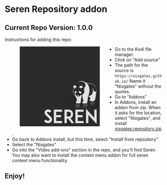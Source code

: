 # Seren Repository addon
## Current Repo Version: 1.0.0

Instructions for adding this repo:

<img align="left" src="icon.png" width="256" hspace="48" title="Seren Repo">
<p align="left">
  <ul>
    <li>Go to the Kodi file manager.</li>
    <li>Click on "Add source"</li>
    <li>The path for the source is <code>https://nixgates.github.io/</code> Name it "Nixgates" without the quotes.</li>
    <li>Go to "Addons"</li>
    <li>In Addons, install an addon from zip.  When it asks for the location, select "Nixgates", and install <a href="nixgates.repository.zip">nixgates.repository.zip</a>.</li>
    <li>Go back to Addons install, but this time, select "Install from repository"</li>
    <li>Select the "Nixgates"</li>
    <li>Go into the "Video add-ons" section in the repo, and you'll find Seren. You may also want to install the context menu addon for full seren context menu functionality</li>
  </ul>
</p>

## Enjoy!
